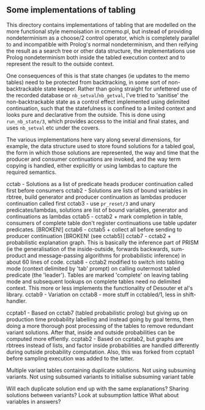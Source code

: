 ## Some implementations of tabling

This directory contains implementations of tabling that are modelled on the
more functional style memoisation in ccmemo.pl, but instead of providing 
nondeterminism as a choose/2 control operator, which is completely parallel
to and incompatible with Prolog's normal nondeterminism, and then reifying 
the result as a search tree or other data structure, the implementations use
Prolog nondeterminism both inside the tabled execution context and to represent
the result to the outside context.

One consequences of this is that state changes (ie updates to the memo tables)
need to be protected from backtracking, in some sort of non-backtrackable state
keeper. Rather than going straight for unfettered use of the recorded database
or `nb_setval`/`nb_getval`, I've tried to 'sanitise' the non-backtrackable state as
a control effect implemented using delimited continuation, such that the statefulness
is confined to a limited context and looks pure and declarative from the outside.
This is done using `run_nb_state/3`, which provides access to the initial and final
states, and uses `nb_setval` etc under the covers.

The various implementations here vary along several dimensions, for example, the
data structure used to store found solutions for a tabled goal, the form in which
those solutions are represented, the way and time that the producer and consumer 
continuations are invoked, and the way term copying is handled, either explicitly
or using lambdas to capture the required semantics.

cctab  - Solutions as a list of predicate heads
			producer continuation called first before consumers
cctab2 - Solutions are lists of bound variables in rbtree, 
			build generator and producer continuation as lambdas
			producer continuation called first 
cctab3 - use `pr_reset/3` and unary predicates/lambdas, 
			solutions are list of bound variables, 
			generator and continuations as lambdas
cctab5 - cctab2 + mark completion in table,
			consumers of complete table don't register continuations
			use table updater predicates. 
         [BROKEN!]
cctab6 - cctab5 + collect all before sending to producer continuation
         [BROKEN! (see cctab5)]
cctab7 - cctab2 + probabilistic explanation graph. This is basically the inference
         part of PRISM (ie the generalisation of the inside-outside, forwards backwards, 
         sum-product and message-passing algorithms for probabilistic inference)
         in about 60 lines of code.
cctab8 - cctab2 modified to switch into tabling mode (context delimited by 'tab' prompt)
         on calling outermost tabled predicate (the 'leader'). Tables are marked 'complete' 
         on leaving tabling mode and subsequent lookups on complete tables need no delimited 
         context. This more or less implements the functionality of Desouter et al's
         library.
cctab9 - Variation on  cctab8 - more stuff in cctabled/1, less in shift-handler.

ccptab1 - Based on cctab7 (tabled probabilistic prolog) but giving up on production time
          probability labelling and instead going by goal terms, then doing a more
          thorough post processing of the tables to remove redundant variant solutions.
          After that, inside and outside probabilities can be computed more effiently.
ccptab2 - Based on ccptab2, but graphs are rbtrees instead of lists, and factor inside
 			 probabilities are handled differently during outside probability computation.
 			 Also, this was forked from ccptab1 before sampling execution was added to the
			 latter.



Multiple variant tables containing duplicate solutions.
Not using subsuming variants.
Not using subsumed variants to initialise subsuming variant table

Will each duplicate solution end up with the same explanations?
Sharing solutions between variants?
Look at subsumption lattice
What about variables in answers?
